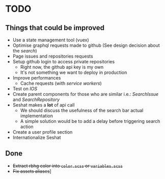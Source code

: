 # TODO

## Things that could be improved

- Use a state management tool (vuex)
- Optimise graphql requests made to github (See design decision about the _search_)
- Page issues and repositories requests
- Setup github login to access private repositories
  - Right now, the github api key is my own
  - It's not something we want to deploy in production
- Improve performances
  - Cache requests (with _service workers_)
- Test on _IOS_
- Create parent components for those who are similar i.e.: _SearchIssue_ and _SearchRepository_
- Seshat makes a **lot** of api call
  - We should discuss the usefulness of the search bar actual implementation
  - A simple solution would be to add a delay before triggering search action
- Create a user profile section
- Internationalize Seshat

## Done

- ~~Extract rbhg color into `color.scss` or `variables.scss`~~
- ~~Fix assets aliases~~]
